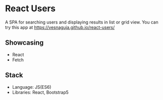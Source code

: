 # React Users

A SPA for searching users and displaying results in list or grid view. 
You can try this app at https://vesnaguja.github.io/react-users/  

## Showcasing 

- React
- Fetch

## Stack

- Language: JS(ES6)
- Libraries: React, Bootstrap5
